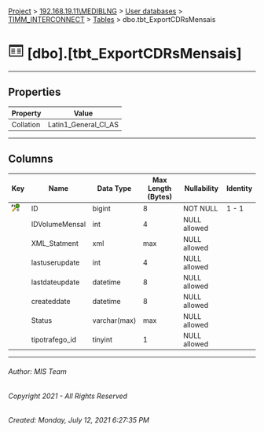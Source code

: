 #### 

[Project](../../../../index.md) > [192.168.19.11\\MEDIBLNG](../../../index.md) > [User databases](../../index.md) > [TIMM_INTERCONNECT](../index.md) > [Tables](Tables.md) > dbo.tbt_ExportCDRsMensais

# ![Tables](../../../../Images/Table32.png) [dbo].[tbt_ExportCDRsMensais]

---

## <a name="#properties"></a>Properties

| Property | Value |
|---|---|
| Collation | Latin1_General_CI_AS |


---

## <a name="#columns"></a>Columns

| Key | Name | Data Type | Max Length (Bytes) | Nullability | Identity |
|---|---|---|---|---|---|
| [![Cluster Primary Key PK_tbt_ExportCDRsMensais: ID](../../../../Images/pkcluster.png)](#indexes) | ID | bigint | 8 | NOT NULL | 1 - 1 |
|  | IDVolumeMensal | int | 4 | NULL allowed |  |
|  | XML_Statment | xml | max | NULL allowed |  |
|  | lastuserupdate | int | 4 | NULL allowed |  |
|  | lastdateupdate | datetime | 8 | NULL allowed |  |
|  | createddate | datetime | 8 | NULL allowed |  |
|  | Status | varchar(max) | max | NULL allowed |  |
|  | tipotrafego_id | tinyint | 1 | NULL allowed |  |


---

###### Author:  MIS Team

###### Copyright 2021 - All Rights Reserved

###### Created: Monday, July 12, 2021 6:27:35 PM

